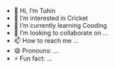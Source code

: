 - 👋 Hi, I’m Tuhin
- 👀 I’m interested in Cricket 
- 🌱 I’m currently learning Cooding
- 💞️ I’m looking to collaborate on ...
- 📫 How to reach me ...
- 😄 Pronouns: ...
- ⚡ Fun fact: ...

<!---
Tuhinul984/Tuhinul984 is a ✨ special ✨ repository because its `README.md` (this file) appears on your GitHub profile.
You can click the Preview link to take a look at your changes.
--->
